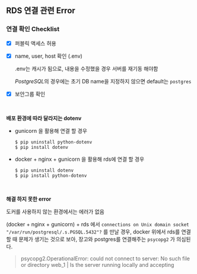 ## RDS 연결 관련 Error

### 연결 확인 Checklist

- [x] 퍼블릭 액세스 허용

- [x] name, user, host 확인 (.env)

  .env는 캐시가 됨으로, 내용을 수정했을 경우 서버를 재기동 해야함

  *PostgreSQL*의 경우에는 초기 DB name을 지정하지 않으면 default는 `postgres`

- [x] 보안그룹 확인

<br>

**배포 환경에 따라 달라지는 dotenv**

- gunicorn 을 활용해 연결 할 경우 

  ```shell
  $ pip uninstall python-dotenv 
  $ pip install dotenv
  ```

- docker + nginx + gunicorn 을 활용해 rds에 연결 할 경우

  ```shell
  $ pip uninstall dotenv
  $ pip install python-dotenv 
  ```

<br>

**해결 하지 못한 error**

도커를 사용하지 않는 환경에서는 에러가 없음

(docker + nginx + gunicorn) + rds 에서 `connections on Unix domain socket  "/var/run/postgresql/.s.PGSQL.5432"?` 를 만날 경우, docker 위에서 rds를 연결할 때 문제가 생기는 것으로 보아, 장고와 postgres를 연결해주는 `psycopg2` 가 의심된다.   

> psycopg2.OperationalError: could not connect to server: No such file or directory web_1    |      Is the server running locally and accepting

